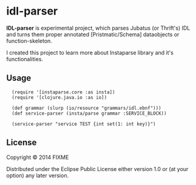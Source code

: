 # idl-parser

**IDL-parser** is experimental project, which parses Jubatus (or Thrift's) IDL and turns them
proper annotated [Pristmatic/Schema] dataobjects or function-skeleton.

I created this project to learn more about Instaparse library and it's functionalities.


## Usage

```
  (require '[instaparse.core :as insta])
  (require '[clojure.java.io :as io])

  (def grammar (slurp (io/resource "grammars/idl.ebnf")))
  (def service-parser (insta/parse grammar :SERVICE_BLOCK))

  (service-parser "service TEST {int set(1: int key)}")

```

## License

Copyright © 2014 FIXME

Distributed under the Eclipse Public License either version 1.0 or (at
your option) any later version.
